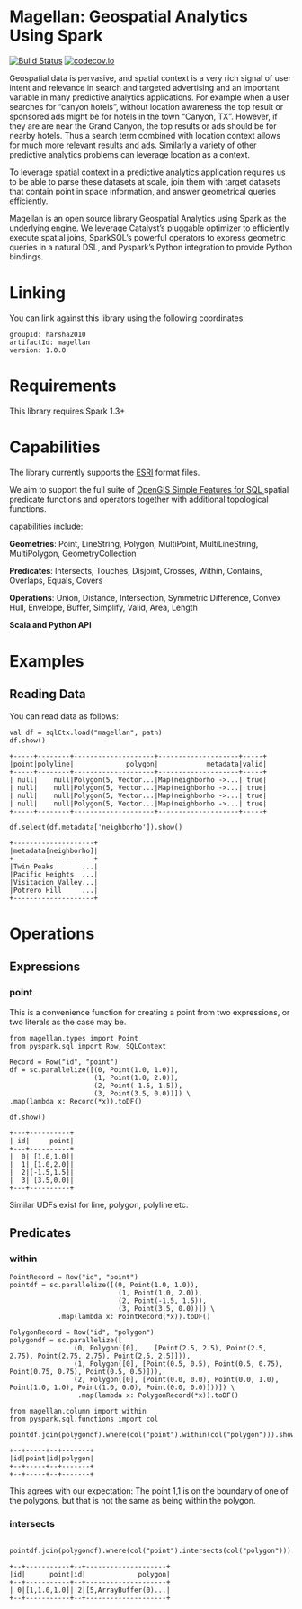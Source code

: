 # Magellan: Geospatial Analytics Using Spark

[![Build Status](https://travis-ci.org/harsha2010/magellan.svg?branch=master)](https://travis-ci.org/harsha2010/magellan)
[![codecov.io](http://codecov.io/github/harsha2010/magellan/coverage.svg?branch=master)](http://codecov.io/github/harsha2010/magellan?branch=maste)


Geospatial data is pervasive, and spatial context is a very rich signal of user intent and relevance
in search and targeted advertising and an important variable in many predictive analytics applications.
For example when a user searches for “canyon hotels”, without location awareness the top result
or sponsored ads might be for hotels in the town “Canyon, TX”.
However, if they are are near the Grand Canyon, the top results or ads should be for nearby hotels.
Thus a search term combined with location context allows for much more relevant results and ads.
Similarly a variety of other predictive analytics problems can leverage location as a context.

To leverage spatial context in a predictive analytics application requires us to be able
to parse these datasets at scale, join them with target datasets that contain point in space information,
and answer geometrical queries efficiently.

Magellan is an open source library Geospatial Analytics using Spark as the underlying engine.
We leverage Catalyst’s pluggable optimizer to efficiently execute spatial joins, SparkSQL’s powerful operators to express geometric queries in a natural DSL, and Pyspark’s Python integration to provide Python bindings.

# Linking

You can link against this library using the following coordinates:

	groupId: harsha2010
	artifactId: magellan
	version: 1.0.0

# Requirements

This library requires Spark 1.3+

# Capabilities

The library currently supports the [ESRI](https://www.esri.com/library/whitepapers/pdfs/shapefile.pdf) format files.

We aim to support the full suite of [OpenGIS Simple Features for SQL ](http://www.opengeospatial.org/standards/sfs) spatial predicate functions and operators together with additional topological functions.

capabilities include:

**Geometries**: Point, LineString, Polygon, MultiPoint, MultiLineString, MultiPolygon, GeometryCollection
	
**Predicates**: Intersects, Touches, Disjoint, Crosses, Within, Contains, Overlaps, Equals, Covers
	
**Operations**: Union, Distance, Intersection, Symmetric Difference, Convex Hull, Envelope, Buffer, Simplify, Valid, Area, Length
	
**Scala and Python API**


# Examples

## Reading Data

You can read data as follows:


	val df = sqlCtx.load("magellan", path)
	df.show()
	
	+-----+--------+--------------------+--------------------+-----+
	|point|polyline|             polygon|            metadata|valid|
	+-----+--------+--------------------+--------------------+-----+
	| null|    null|Polygon(5, Vector...|Map(neighborho ->...| true|
	| null|    null|Polygon(5, Vector...|Map(neighborho ->...| true|
	| null|    null|Polygon(5, Vector...|Map(neighborho ->...| true|
	| null|    null|Polygon(5, Vector...|Map(neighborho ->...| true|
	+-----+--------+--------------------+--------------------+-----+
	
	df.select(df.metadata['neighborho']).show()
	
	+--------------------+
	|metadata[neighborho]|
	+--------------------+
	|Twin Peaks       ...|
	|Pacific Heights  ...|
	|Visitacion Valley...|
	|Potrero Hill     ...|
	+--------------------+
	


# Operations

## Expressions

### point

This is a convenience function for creating a point from two expressions, or two literals as the case may be.

	from magellan.types import Point
	from pyspark.sql import Row, SQLContext

	Record = Row("id", "point")
	df = sc.parallelize([(0, Point(1.0, 1.0)),
                         (1, Point(1.0, 2.0)),
                         (2, Point(-1.5, 1.5)),
                         (3, Point(3.5, 0.0))]) \
    .map(lambda x: Record(*x)).toDF()

	df.show()
	
	+---+----------+
	| id|     point|
	+---+----------+
	|  0| [1.0,1.0]|
	|  1| [1.0,2.0]|
	|  2|[-1.5,1.5]|
	|  3| [3.5,0.0]|
	+---+----------+

Similar UDFs exist for line, polygon, polyline etc.


## Predicates

### within

	
	PointRecord = Row("id", "point")
	pointdf = sc.parallelize([(0, Point(1.0, 1.0)),
                     		   (1, Point(1.0, 2.0)),
                     		   (2, Point(-1.5, 1.5)),
                     		   (3, Point(3.5, 0.0))]) \
    			.map(lambda x: PointRecord(*x)).toDF()
	
	PolygonRecord = Row("id", "polygon")
	polygondf = sc.parallelize([
					(0, Polygon([0], 	[Point(2.5, 2.5), Point(2.5, 2.75), Point(2.75, 2.75), Point(2.5, 2.5)])),
                    (1, Polygon([0], [Point(0.5, 0.5), Point(0.5, 0.75), Point(0.75, 0.75), Point(0.5, 0.5)])),
                    (2, Polygon([0], [Point(0.0, 0.0), Point(0.0, 1.0), Point(1.0, 1.0), Point(1.0, 0.0), Point(0.0, 0.0)]))]) \
   					 .map(lambda x: PolygonRecord(*x)).toDF()
    
	from magellan.column import within
	from pyspark.sql.functions import col
												pointdf.join(polygondf).where(col("point").within(col("polygon"))).show()
												
	+--+-----+--+-------+
	|id|point|id|polygon|
	+--+-----+--+-------+
	+--+-----+--+-------+

This agrees with our expectation: The point 1,1 is on the boundary of one of the polygons, but that is not the same as being within the polygon.


### intersects

		pointdf.join(polygondf).where(col("point").intersects(col("polygon"))).show()
		
	+--+-----------+--+--------------------+
	|id|      point|id|             polygon|
	+--+-----------+--+--------------------+
	| 0|[1,1.0,1.0]| 2|[5,ArrayBuffer(0)...|
	+--+-----------+--+--------------------+